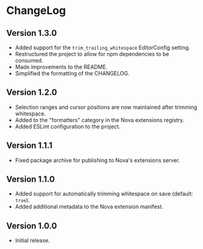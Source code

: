 # ChangeLog

## Version 1.3.0

- Added support for the `trim_trailing_whitespace` EditorConfig setting.
- Restructured the project to allow for npm dependencies to be consumed.
- Made improvements to the README.
- Simplified the formatting of the CHANGELOG.

## Version 1.2.0

- Selection ranges and cursor positions are now maintained after trimming
  whitespace.
- Added to the "formatters" category in the Nova extensions registry.
- Added ESLint configuration to the project.

## Version 1.1.1

- Fixed package archive for publishing to Nova's extensions server.

## Version 1.1.0

- Added support for automatically trimming whitespace on save (default: `true`).
- Added additional metadata to the Nova extension manifest.

## Version 1.0.0

- Initial release.
